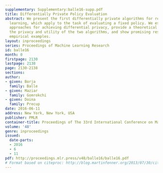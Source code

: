 ```yaml
---
supplementary: Supplementary:balle16-supp.pdf
title: Differentially Private Policy Evaluation
abstract: We present the first differentially private algorithms for reinforcement
  learning, which apply to the task of evaluating a fixed policy. We establish two
  approaches for achieving differential privacy, provide a theoretical analysis of
  the privacy and utility of the two algorithms, and show promising results on simple
  empirical examples.
layout: inproceedings
series: Proceedings of Machine Learning Research
id: balle16
month: 0
firstpage: 2130
lastpage: 2138
page: 2130-2138
sections: 
author:
- given: Borja
  family: Balle
- given: Maziar
  family: Gomrokchi
- given: Doina
  family: Precup
date: 2016-06-11
address: New York, New York, USA
publisher: PMLR
container-title: Proceedings of The 33rd International Conference on Machine Learning
volume: '48'
genre: inproceedings
issued:
  date-parts:
  - 2016
  - 6
  - 11
pdf: http://proceedings.mlr.press/v48/balle16/balle16.pdf
# Format based on citeproc: http://blog.martinfenner.org/2013/07/30/citeproc-yaml-for-bibliographies/
---
```

